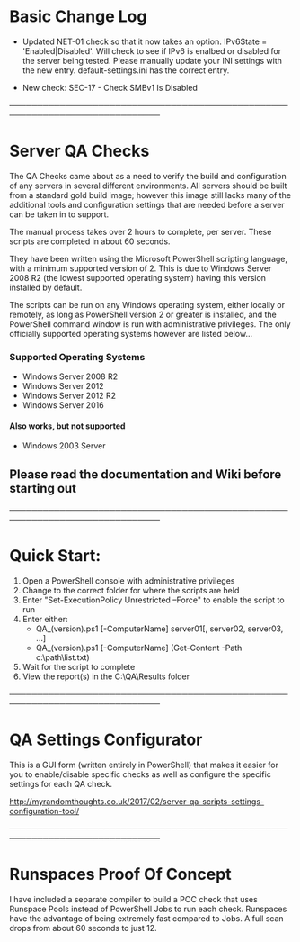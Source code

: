 # Basic Change Log

- Updated NET-01 check so that it now takes an option.  IPv6State = 'Enabled|Disabled'.  Will check to see if IPv6 is enalbed or disabled for the server being tested.  Please manually update your INI settings with the new entry.  default-settings.ini has the correct entry.

- New check: SEC-17 - Check SMBv1 Is Disabled

─────────────────────────────────────────────────────────────────────────────

# Server QA Checks

The QA Checks came about as a need to verify the build and configuration of any servers in several different environments.
All servers should be built from a standard gold build image; however this image still lacks many of the additional tools and configuration settings that are needed before a server can be taken in to support.

The manual process takes over 2 hours to complete, per server.  These scripts are completed in about 60 seconds.

They have been written using the Microsoft PowerShell scripting language, with a minimum supported version of 2.  This is due to Windows Server 2008 R2 (the lowest supported operating system) having this version installed by default.

The scripts can be run on any Windows operating system, either locally or remotely, as long as PowerShell version 2 or greater is installed, and the PowerShell command window is run with administrative privileges.  The only officially supported operating systems however are listed below...

### Supported Operating Systems
- Windows Server 2008 R2
- Windows Server 2012
- Windows Server 2012 R2
- Windows Server 2016

#### Also works, but not supported
- Windows 2003 Server

## Please read the documentation and Wiki before starting out

─────────────────────────────────────────────────────────────────────────────

# Quick Start:
1. Open a PowerShell console with administrative privileges
2. Change to the correct folder for where the scripts are held
3. Enter "Set-ExecutionPolicy Unrestricted –Force" to enable the script to run
4. Enter either:    
   - QA_(version).ps1 [-ComputerName] server01[, server02, server03, ...]
   - QA_(version).ps1 [-ComputerName] (Get-Content -Path c:\path\list.txt)
5. Wait for the script to complete
6. View the report(s) in the C:\QA\Results folder

─────────────────────────────────────────────────────────────────────────────

# QA Settings Configurator

This is a GUI form (written entirely in PowerShell) that makes it easier for you to enable/disable specific checks as well as configure the specific settings for each QA check.

http://myrandomthoughts.co.uk/2017/02/server-qa-scripts-settings-configuration-tool/

─────────────────────────────────────────────────────────────────────────────

# Runspaces Proof Of Concept
I have included a separate compiler to build a POC check that uses Runspace Pools instead of PowerShell Jobs to run each check.  Runspaces have the advantage of being extremely fast compared to Jobs.  A full scan drops from about 60 seconds to just 12.
